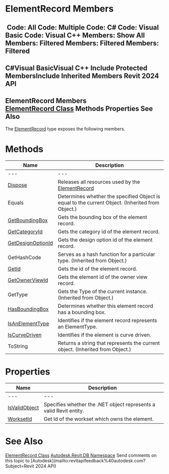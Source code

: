 # ElementRecord Members

﻿
 Code: All Code: Multiple Code: C# Code: Visual Basic Code: Visual C++  Members: Show All Members: Filtered Members: Filtered Members: Filtered   
---  
C#Visual BasicVisual C++
Include Protected MembersInclude Inherited Members
Revit 2024 API  
---  
ElementRecord Members  
[ElementRecord Class](d0b04b59-347d-a34a-3127-053985ff2674.md "ElementRecord Class") Methods Properties See Also  
---  
The [ElementRecord](d0b04b59-347d-a34a-3127-053985ff2674.md "ElementRecord Class") type exposes the following members.
# Methods
| Name | Description |
| --- | --- |
| --- | --- | --- |
| [Dispose](757f7509-aa38-9ea4-2485-03051bea3701.md "Dispose Method") | Releases all resources used by the [ElementRecord](d0b04b59-347d-a34a-3127-053985ff2674.md "ElementRecord Class") |
| Equals | Determines whether the specified Object is equal to the current Object. (Inherited from Object.) |
| [GetBoundingBox](d8b87d2a-46ab-9f7c-c423-04517514f27e.md "GetBoundingBox Method") | Gets the bounding box of the element record. |
| [GetCategoryId](33a5395f-c9cd-2a97-7b98-d156f9b1232d.md "GetCategoryId Method") | Gets the category id of the element record. |
| [GetDesignOptionId](5bbbca1e-5577-1ce0-6d74-01809d084d21.md "GetDesignOptionId Method") | Gets the design option id of the element record. |
| GetHashCode | Serves as a hash function for a particular type.  (Inherited from Object.) |
| [GetId](ec06aa09-dac7-641a-e852-1cd6c10195dd.md "GetId Method") | Gets the id of the element record. |
| [GetOwnerViewId](24b1d13e-e45f-5594-1f48-1d3d02191eaf.md "GetOwnerViewId Method") | Gets the element id of the owner view record. |
| GetType | Gets the Type of the current instance. (Inherited from Object.) |
| [HasBoundingBox](b2bb5304-25d8-b722-445e-f5b054722095.md "HasBoundingBox Method") | Determines whether this element record has a bounding box. |
| [IsAnElementType](ed297826-fa62-0e5c-d6b5-9e7d19fe143b.md "IsAnElementType Method") | Identifies if the element record represents an ElementType. |
| [IsCurveDriven](6b23f209-a864-5a18-c663-5dbce7719e94.md "IsCurveDriven Method") | Identifies if the element is curve driven. |
| ToString | Returns a string that represents the current object. (Inherited from Object.) |

# Properties
| Name | Description |
| --- | --- |
| --- | --- | --- |
| [IsValidObject](12818288-f05f-72bf-639b-74f368531f1e.md "IsValidObject Property") | Specifies whether the .NET object represents a valid Revit entity. |
| [WorksetId](94731dcf-8f9a-15ba-d956-074ab95ad942.md "WorksetId Property") | Get Id of the workset which owns the element. |

# See Also
[ElementRecord Class](d0b04b59-347d-a34a-3127-053985ff2674.md "ElementRecord Class")
[Autodesk.Revit.DB Namespace](87546ba7-461b-c646-cbb1-2cb8f5bff8b2.md "Autodesk.Revit.DB Namespace")
Send comments on this topic to [Autodesk](mailto:revitapifeedback%40autodesk.com?Subject=Revit 2024 API)
